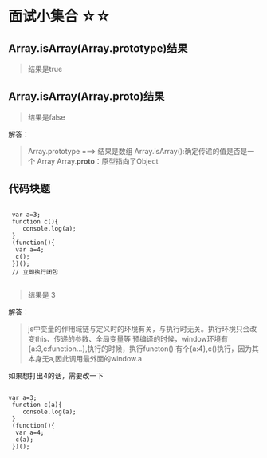# 面试小集合 ☆☆

## Array.isArray(Array.prototype)结果

> 结果是true

## Array.isArray(Array.__proto__)结果

> 结果是false


解答：

>Array.prototype ===>  结果是数组
Array.isArray():确定传递的值是否是一个 Array
Array.__proto__：原型指向了Object



## 代码块题

```

 var a=3;
 function c(){
    console.log(a);
 }
 (function(){
  var a=4;
  c();
 })();
 // 立即执行闭包
 
```
> 结果是 3

解答：

> js中变量的作用域链与定义时的环境有关，与执行时无关。执行环境只会改变this、传递的参数、全局变量等
预编译的时候，window环境有{a:3,c:function...},执行的时候，执行functon() 有个{a:4},c()执行，因为其本身无a,因此调用最外面的window.a

如果想打出4的话，需要改一下

```

var a=3;
 function c(a){
    console.log(a);
 }
 (function(){
  var a=4;
  c(a);
 })();

```

